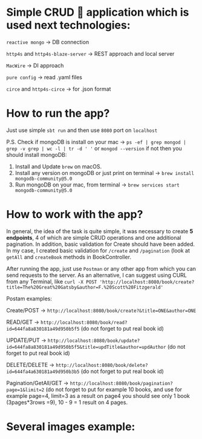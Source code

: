 # Simple CRUD 🚀️ application which is used next technologies:

`reactive mongo` -> DB connection

`http4s` and `http4s-blaze-server` -> REST approach and local server

`MacWire` -> DI approach

`pure config` -> read .yaml files

`circe` and `http4s-circe` -> for .json format

# How to run the app?

Just use simple `sbt run` and then use `8080` port on `localhost`

P.S. Check if mongoDB is install on your mac -> `ps -ef | grep mongod | grep -v grep | wc -l | tr -d ' '` or `mongod --version` if not then you should install mongoDB:

1. Install and Update `brew` on macOS.
2. Install any version on mongoDB or just print on terminal -> `brew install mongodb-community@5.0`
3. Run mongoDB on your mac, from terminal -> `brew services start mongodb-community@5.0`

# How to work with the app?

In general, the idea of the task is quite simple, it was necessary to create **5 endpoints**, 4 of which are simple CRUD operations and one additional pagination. In addition, basic validation for Create should have been added. In my case, I created basic validation for `/create` and `/pagination` (look at `getAll` and `createBook` methods in BookController.

After running the app, just use `Postman` or any other app from which you can send requests to the server. As an alternative, I can suggest using CURL from any Terminal, like `curl -X POST 'http://localhost:8080/book/create?title=The%20Great%20Gatsby&author=F.%20Scott%20Fitzgerald'`

Postam examples:[](https://)

[](https://)Create/POST -> `http://localhost:8080/book/create?&title=ONE&author=ONE`

READ/GET -> `http://localhost:8080/book/read?id=644fa8a830181a49d950b5f5` (do not forget to put real book id)

UPDATE/PUT -> `http://localhost:8080/book/update?id=644fa8a830181a49d950b5f5&title=updTitle&author=updAuthor` (do not forget to put real book id)

DELETE/DELETE -> `http://localhost:8080/book/delete?id=644fa4a630181a49d950b3b5` (do not forget to put real book id)

Pagination/GetAll/GET -> `http://localhost:8080/book/pagination?page=1&limit=2` (do not forget to put for example 10 books, and use for example page=4, limit=3 as a result on page4 you should see only 1 book (3pages*3rows =9), 10 - 9 = 1 result on 4 pages.

# **Several images example:**
